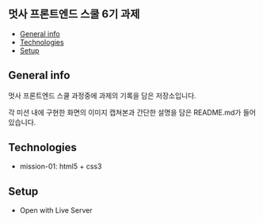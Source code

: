 ## 멋사 프론트엔드 스쿨 6기 과제

- [General info](#general-info)
- [Technologies](#technologies)
- [Setup](#setup)

## General info

멋사 프론트엔드 스쿨 과정중에 과제의 기록을 담은 저장소입니다.

각 미션 내에 구현한 화면의 이미지 캡쳐본과 간단한 설명을 담은 README.md가 들어있습니다.

## Technologies

- mission-01: html5 + css3

## Setup

- Open with Live Server
